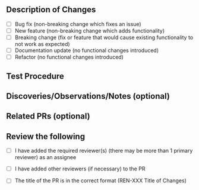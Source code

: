 <!--- Provide a one-line summary of your changes in the Title above. Make sure to add the ticket number (DS-XXX) in the title. -->
## Description of Changes
<!--- What types of changes does your code introduce? Put an `x` in all the boxes that apply: -->
- [ ] Bug fix (non-breaking change which fixes an issue)
- [ ] New feature (non-breaking change which adds functionality)
- [ ] Breaking change (fix or feature that would cause existing functionality to not work as expected)
- [ ] Documentation update (no functional changes introduced)
- [ ] Refactor (no functional changes introduced)
<!--- Describe your changes in detail -->


## Test Procedure
<!--- Please describe in detail how you tested your changes. -->
<!--- Include details of your testing environment -->
<!--- and results of any automated test suites or manual test steps executed -->

## Discoveries/Observations/Notes (optional)


## Related PRs (optional)


## Review the following
<!--- Review the following -->
- [ ] I have added the required reviewer(s) (there may be more than 1 primary reviewer) as an assignee
- [ ] I have added other reviewers (if necessary) to the PR
- [ ] The title of the PR is in the correct format (REN-XXX Title of Changes)

